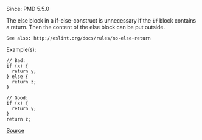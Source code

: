 Since: PMD 5.5.0

The else block in a if-else-construct is unnecessary if the `if` block contains a return.
    Then the content of the else block can be put outside.
    
    See also: http://eslint.org/docs/rules/no-else-return

Example(s):
```
// Bad:
if (x) {
  return y;
} else {
  return z;
}

// Good:
if (x) {
  return y;
}
return z;
```

[Source](https://pmd.github.io/pmd-5.6.1/pmd-javascript/rules/ecmascript/unnecessary.html#NoElseReturn)
